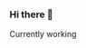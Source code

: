 ### Hi there 👋

<!--
**simnarassak/SimnaRassak** is a ✨ _special_ ✨ repository because its `README.md` (this file) appears on your GitHub profile.

I am a business and data analyst, Data Scientist and a researcher. I am currently working with startup companies to impliment analytics. 
occasionally i like to teach.
![my image](https://www.catherinesandland.com/wp-content/uploads/2018/07/interview-presetnation.jpg)

--> Currently working 
